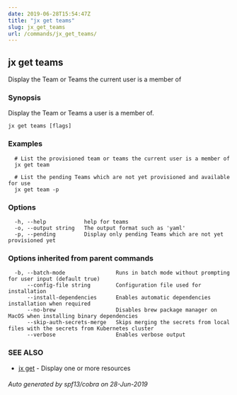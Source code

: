 ```yaml
---
date: 2019-06-28T15:54:47Z
title: "jx get teams"
slug: jx_get_teams
url: /commands/jx_get_teams/
---
```

## jx get teams

Display the Team or Teams the current user is a member of

### Synopsis

Display the Team or Teams a user is a member of.

```
jx get teams [flags]
```

### Examples

```
  # List the provisioned team or teams the current user is a member of
  jx get team
  
  # List the pending Teams which are not yet provisioned and available for use
  jx get team -p
```

### Options

```
  -h, --help            help for teams
  -o, --output string   The output format such as 'yaml'
  -p, --pending         Display only pending Teams which are not yet provisioned yet
```

### Options inherited from parent commands

```
  -b, --batch-mode                Runs in batch mode without prompting for user input (default true)
      --config-file string        Configuration file used for installation
      --install-dependencies      Enables automatic dependencies installation when required
      --no-brew                   Disables brew package manager on MacOS when installing binary dependencies
      --skip-auth-secrets-merge   Skips merging the secrets from local files with the secrets from Kubernetes cluster
      --verbose                   Enables verbose output
```

### SEE ALSO

* [jx get](/commands/jx_get/)	 - Display one or more resources

###### Auto generated by spf13/cobra on 28-Jun-2019
